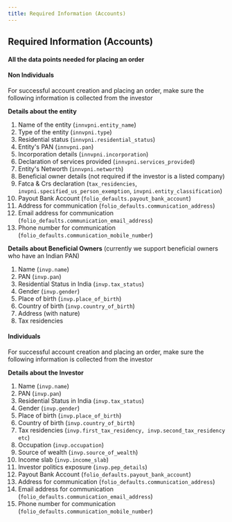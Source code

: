 ```yaml
---
title: Required Information (Accounts)
---
```

## Required Information (Accounts)
#### All the data points needed for placing an order

<!-- Investment account is the holding account for all your investor's mutual fund investments.

Call [FPDocs, create investment a/c]() with the following json

```json
{
  "primary_investor": "invpni_c55240e4b09d4617812bb9557b399a42",
  "folio_defaults": {
    "communication_email_address": "email_bf1026954d0545e190727de1537d9e66",
    "communication_mobile_number": "phone_0f4a90134705474eb2e354d9b5ba5f56",
    "communication_address": "addr_8c50b6930ebf4ec7a7ddd58c34bdf1d8",
    "payout_bank_account": "bac_8c50b6930ebf4ec7a7ddd58c34bdf1d8"
  }
}
```

FP uses the information in `folio_defaults` while creating a new folio

--- -->

#### Non Individuals

For successful account creation and placing an order, make sure the following information is collected from the investor

**Details about the entity**  
1. Name of the entity (`innvpni.entity_name`)
2. Type of the entity (`innvpni.type`)
3. Residential status (`innvpni.residential_status`)
4. Entity's PAN (`innvpni.pan`)
5. Incorporation details (`innvpni.incorporation`)
6. Declaration of services provided (`innvpni.services_provided`)
7. Entity's Networth (`innvpni.networth`)
8. Beneficial owner details (not required if the investor is a listed company)
9. Fatca & Crs declaration (`tax_residencies`, `invpni.specified_us_person_exemption`, `invpni.entity_classification`)
10. Payout Bank Account (`folio_defaults.payout_bank_account`)
10. Address for communication (`folio_defaults.communication_address`)
11. Email address for communication (`folio_defaults.communication_email_address`)
12. Phone number for communication (`folio_defaults.communication_mobile_number`)

**Details about Beneficial Owners** (currently we support beneficial owners who have an Indian PAN)  

1. Name (`invp.name`)
2. PAN (`invp.pan`)
3. Residential Status in India (`invp.tax_status`)
4. Gender (`invp.gender`)
5. Place of birth (`invp.place_of_birth`)
6. Country of birth (`invp.country_of_birth`)
7. Address (with nature)
8. Tax residencies


#### Individuals

For successful account creation and placing an order, make sure the following information is collected from the investor

**Details about the Investor**

1. Name  (`invp.name`)
2. PAN  (`invp.pan`)
3. Residential Status in India (`invp.tax_status`)
4. Gender (`invp.gender`)
5. Place of birth (`invp.place_of_birth`)
6. Country of birth (`invp.country_of_birth`)
7. Tax residencies (`invp.first_tax_residency, invp.second_tax_residency etc`)
8. Occupation (`invp.occupation`)
9. Source of wealth (`invp.source_of_wealth`)
10. Income slab (`invp.income_slab`)
11. Investor politics exposure  (`invp.pep_details`)
12. Payout Bank Account (`folio_defaults.payout_bank_account`)
13. Address for communication (`folio_defaults.communication_address`)
14. Email address for communication (`folio_defaults.communication_email_address`)
15. Phone number for communication (`folio_defaults.communication_mobile_number`)
